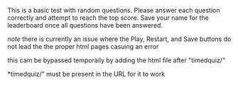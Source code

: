 This is a basic test with random questions.
Please answer each question correctly and attempt to reach the top score.
Save your name for the leaderboard once all questions have been answered.

*note*
there is currently an issue where the Play, Restart, and Save buttons do not lead the the proper html pages casuing an error

this cam be bypassed temporaily by adding the html file after "timedquiz/"

*timedquiz/" must be present in the URL for it to work
